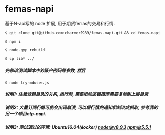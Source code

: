 # femas-napi
基于N-api写的 node 扩展, 用于期货femas的交易和行情.

`$ git clone git@github.com:charmer1989/femas-napi.git && cd femas-napi`

`$ npm i`

`$ node-gyp rebuild`

`$ cp lib* ../`
##### 先修改测试脚本中的账户密码等参数, 然后
`$ node try-mduser.js`

##### 说明1: 注意依赖目录的关系, 运行前, 需要把动态链接库需要复制到上层目录
##### 说明2: 大量订阅行情可能会出现崩溃, 可以将行情的通知机制改成抓取, 参考我的另一个项目ctp-napi.
##### 说明3: 测试通过的环境: Ubuntu16.04(docker) node@v8.9.3 npm@5.5.1
